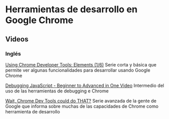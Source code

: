 # Herramientas de desarrollo en Google Chrome

## Videos

### Inglés


[Using Chrome Developer Tools: Elements (1/6)](https://www.youtube.com/watch?v=nV9PLPFTnkE)
Serie corta y básica que permite ver algunas funcionalidades para desarrollar usando Google Chrome

[Debugging JavaScript - Beginner to Advanced in One Video](https://www.youtube.com/watch?v=-q1z8BPFItw)
Intermedio del uso de las herramientas de debugging e Chrome

[Wait, Chrome Dev Tools could do THAT?](https://www.youtube.com/watch?v=BaneWEqNcpE)
Serie avanzada de la gente de Google que informa sobre muchas de las capacidades de Chrome como herramienta de desarrollo


